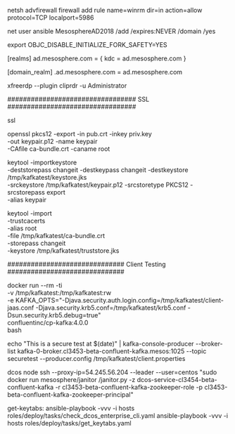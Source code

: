 netsh advfirewall firewall add rule name=winrm dir=in action=allow protocol=TCP localport=5986


net user ansible MesosphereAD2018 /add /expires:NEVER /domain /yes

export OBJC_DISABLE_INITIALIZE_FORK_SAFETY=YES



[realms]
    ad.mesosphere.com = {
        kdc = ad.mesosphere.com
    }

[domain_realm]
    .ad.mesosphere.com = ad.mesosphere.com


xfreerdp --plugin cliprdr -u Administrator 



#################################
SSL
#################################

ssl

openssl pkcs12 -export -in pub.crt -inkey priv.key \
               -out keypair.p12 -name keypair \
               -CAfile ca-bundle.crt -caname root

keytool -importkeystore \
        -deststorepass changeit -destkeypass changeit -destkeystore /tmp/kafkatest/keystore.jks \
        -srckeystore /tmp/kafkatest/keypair.p12 -srcstoretype PKCS12 -srcstorepass export \
        -alias keypair


keytool -import \
  -trustcacerts \
  -alias root \
  -file /tmp/kafkatest/ca-bundle.crt \
  -storepass changeit \
  -keystore /tmp/kafkatest/truststore.jks



##############################
Client Testing
##############################

  docker run --rm -ti \
-v /tmp/kafkatest:/tmp/kafkatest:rw \
-e KAFKA_OPTS="-Djava.security.auth.login.config=/tmp/kafkatest/client-jaas.conf -Djava.security.krb5.conf=/tmp/kafkatest/krb5.conf -Dsun.security.krb5.debug=true" \
confluentinc/cp-kafka:4.0.0 \
bash

echo "This is a secure test at $(date)" | kafka-console-producer --broker-list kafka-0-broker.cl3453-beta-confluent-kafka.mesos:1025 --topic securetest --producer.config /tmp/kafkatest/client.properties




dcos node ssh --proxy-ip=54.245.56.204 --leader --user=centos "sudo docker run mesosphere/janitor /janitor.py -z dcos-service-cl3454-beta-confluent-kafka -r cl3453-beta-confluent-kafka-zookeeper-role -p cl3453-beta-confluent-kafka-zookeeper-principal"


get-keytabs:
  ansible-playbook -vvv -i hosts roles/deploy/tasks/check_dcos_enterprise_cli.yaml
  ansible-playbook -vvv -i hosts roles/deploy/tasks/get_keytabs.yaml